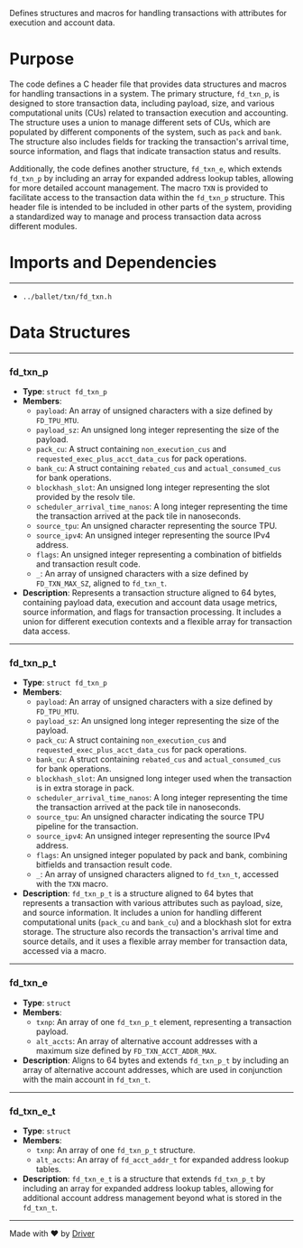 <!--------------------------------------------------------------------------------->
<!-- IMPORTANT: This file is auto-generated by Driver (https://driver.ai). -------->
<!-- Manual edits may be overwritten on future commits. --------------------------->
<!--------------------------------------------------------------------------------->

Defines structures and macros for handling transactions with attributes for execution and account data.

# Purpose
The code defines a C header file that provides data structures and macros for handling transactions in a system. The primary structure, `fd_txn_p`, is designed to store transaction data, including payload, size, and various computational units (CUs) related to transaction execution and accounting. The structure uses a union to manage different sets of CUs, which are populated by different components of the system, such as `pack` and `bank`. The structure also includes fields for tracking the transaction's arrival time, source information, and flags that indicate transaction status and results.

Additionally, the code defines another structure, `fd_txn_e`, which extends `fd_txn_p` by including an array for expanded address lookup tables, allowing for more detailed account management. The macro `TXN` is provided to facilitate access to the transaction data within the `fd_txn_p` structure. This header file is intended to be included in other parts of the system, providing a standardized way to manage and process transaction data across different modules.
# Imports and Dependencies

---
- `../ballet/txn/fd_txn.h`


# Data Structures

---
### fd\_txn\_p
- **Type**: ``struct fd_txn_p``
- **Members**:
    - ``payload``: An array of unsigned characters with a size defined by `FD_TPU_MTU`.
    - ``payload_sz``: An unsigned long integer representing the size of the payload.
    - ``pack_cu``: A struct containing `non_execution_cus` and `requested_exec_plus_acct_data_cus` for pack operations.
    - ``bank_cu``: A struct containing `rebated_cus` and `actual_consumed_cus` for bank operations.
    - ``blockhash_slot``: An unsigned long integer representing the slot provided by the resolv tile.
    - ``scheduler_arrival_time_nanos``: A long integer representing the time the transaction arrived at the pack tile in nanoseconds.
    - ``source_tpu``: An unsigned character representing the source TPU.
    - ``source_ipv4``: An unsigned integer representing the source IPv4 address.
    - ``flags``: An unsigned integer representing a combination of bitfields and transaction result code.
    - ``_``: An array of unsigned characters with a size defined by `FD_TXN_MAX_SZ`, aligned to `fd_txn_t`.
- **Description**: Represents a transaction structure aligned to 64 bytes, containing payload data, execution and account data usage metrics, source information, and flags for transaction processing. It includes a union for different execution contexts and a flexible array for transaction data access.


---
### fd\_txn\_p\_t
- **Type**: ``struct fd_txn_p``
- **Members**:
    - ``payload``: An array of unsigned characters with a size defined by `FD_TPU_MTU`.
    - ``payload_sz``: An unsigned long integer representing the size of the payload.
    - ``pack_cu``: A struct containing `non_execution_cus` and `requested_exec_plus_acct_data_cus` for pack operations.
    - ``bank_cu``: A struct containing `rebated_cus` and `actual_consumed_cus` for bank operations.
    - ``blockhash_slot``: An unsigned long integer used when the transaction is in extra storage in pack.
    - ``scheduler_arrival_time_nanos``: A long integer representing the time the transaction arrived at the pack tile in nanoseconds.
    - ``source_tpu``: An unsigned character indicating the source TPU pipeline for the transaction.
    - ``source_ipv4``: An unsigned integer representing the source IPv4 address.
    - ``flags``: An unsigned integer populated by pack and bank, combining bitfields and transaction result code.
    - ``_``: An array of unsigned characters aligned to `fd_txn_t`, accessed with the `TXN` macro.
- **Description**: `fd_txn_p_t` is a structure aligned to 64 bytes that represents a transaction with various attributes such as payload, size, and source information. It includes a union for handling different computational units (`pack_cu` and `bank_cu`) and a blockhash slot for extra storage. The structure also records the transaction's arrival time and source details, and it uses a flexible array member for transaction data, accessed via a macro.


---
### fd\_txn\_e
- **Type**: ``struct``
- **Members**:
    - ``txnp``: An array of one `fd_txn_p_t` element, representing a transaction payload.
    - ``alt_accts``: An array of alternative account addresses with a maximum size defined by `FD_TXN_ACCT_ADDR_MAX`.
- **Description**: Aligns to 64 bytes and extends `fd_txn_p_t` by including an array of alternative account addresses, which are used in conjunction with the main account in `fd_txn_t`.


---
### fd\_txn\_e\_t
- **Type**: ``struct``
- **Members**:
    - ``txnp``: An array of one `fd_txn_p_t` structure.
    - ``alt_accts``: An array of `fd_acct_addr_t` for expanded address lookup tables.
- **Description**: `fd_txn_e_t` is a structure that extends `fd_txn_p_t` by including an array for expanded address lookup tables, allowing for additional account address management beyond what is stored in the `fd_txn_t`.



---
Made with ❤️ by [Driver](https://www.driver.ai/)